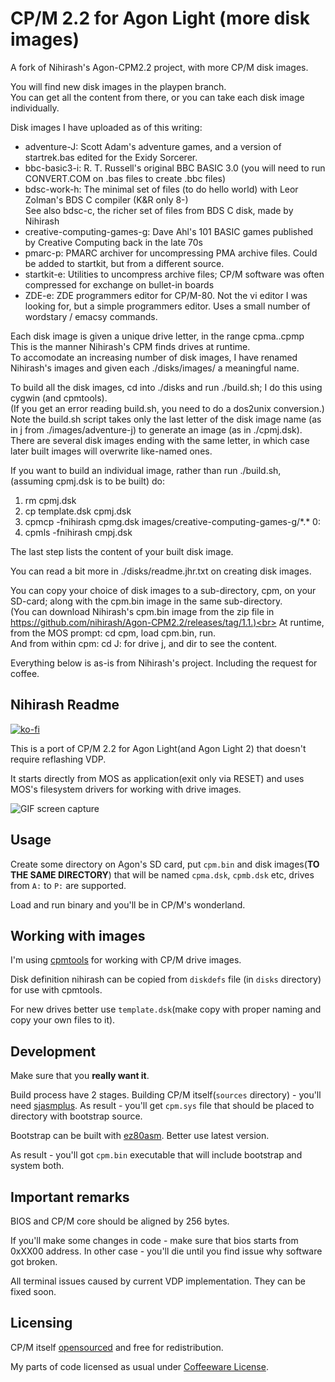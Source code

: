 # CP/M 2.2 for Agon Light (more disk images)

A fork of Nihirash's Agon-CPM2.2 project, with more CP/M disk images.<p>

You will find new disk images in the playpen branch.<br>
You can get all the content from there, or you can take each disk image individually.<p>

Disk images I have uploaded as of this writing:<br>
<ul>
  <li>adventure-J:   Scott Adam's adventure games, and a version of startrek.bas edited for the Exidy Sorcerer.</li>
  <li>bbc-basic3-i:  R. T. Russell's original BBC BASIC 3.0 (you will need to run CONVERT.COM on .bas files to create .bbc files)</li>
  <li>bdsc-work-h:   The minimal set of files (to do hello world) with Leor Zolman's BDS C compiler (K&R only 8-)</br>
                 See also bdsc-c, the richer set of files from BDS C disk, made by Nihirash</li>
  <li>creative-computing-games-g:  Dave Ahl's 101 BASIC games published by Creative Computing back in the late 70s</li>
  <li>pmarc-p:     PMARC archiver for uncompressing PMA archive files. Could be added to startkit, but from a different source.</li>
  <li>startkit-e:  Utilities to uncompress archive files; CP/M software was often compressed for exchange on bullet-in boards</li>
  <li>ZDE-e:       ZDE programmers editor for CP/M-80. Not the vi editor I was looking for, but a simple programmers editor. Uses a small number of wordstary / emacsy commands. 
</ul>

Each disk image is given a unique drive letter, in the range cpma..cpmp<br>
This is the manner Nihirash's CPM finds drives at runtime.<br>
To accomodate an increasing number of disk images, I have renamed Nihirash's images and given each ./disks/images/ a meaningful name.<p>

To build all the disk images, cd into ./disks and run ./build.sh; I do this using cygwin (and cpmtools).<br>
(If you get an error reading build.sh, you need to do a dos2unix conversion.)<br>
Note the build.sh script takes only the last letter of the disk image name (as in j from ./images/adventure-j) to generate an image (as in ./cpmj.dsk).<br>
There are several disk images ending with the same letter, in which case later built images will overwrite like-named ones.<p>

If you want to build an individual image, rather than run ./build.sh, (assuming cpmj.dsk is to be built) do:
<ol>
  <li>rm cpmj.dsk</li>
  <li>cp template.dsk cpmj.dsk</li>
  <li>cpmcp -fnihirash cpmg.dsk images/creative-computing-games-g/*.* 0:</li>
  <li>cpmls -fnihirash cmpj.dsk</li>
</ol>
The last step lists the content of your built disk image.<p>

You can read a bit more in ./disks/readme.jhr.txt on creating disk images.<p>

You can copy your choice of disk images to a sub-directory, cpm, on your SD-card; along with the cpm.bin image in the same sub-directory.<br>
(You can download Nihirash's cpm.bin image from the zip file in https://github.com/nihirash/Agon-CPM2.2/releases/tag/1.1.)<br>
At runtime, from the MOS prompt: cd cpm, load cpm.bin, run.<br>
And from within cpm: cd J: for drive j, and dir to see the content.<br>

Everything below is as-is from Nihirash's project. Including the request for coffee.<p>

## Nihirash Readme

[![ko-fi](https://ko-fi.com/img/githubbutton_sm.svg)](https://ko-fi.com/D1D6JVS74)

This is a port of CP/M 2.2 for Agon Light(and Agon Light 2) that doesn't require reflashing VDP.

It starts directly from MOS as application(exit only via RESET) and uses MOS's filesystem drivers for working with drive images.

![GIF screen capture](doc/cpm.gif)

## Usage

Create some directory on Agon's SD card, put `cpm.bin` and disk images(**TO THE SAME DIRECTORY**) that will be named `cpma.dsk`, `cpmb.dsk` etc, drives from `A:` to `P:` are supported.

Load and run binary and you'll be in CP/M's wonderland.

## Working with images

I'm using [cpmtools](https://github.com/lipro-cpm4l/cpmtools) for working with CP/M drive images.

Disk definition nihirash can be copied from `diskdefs` file (in `disks` directory) for use with cpmtools.

For new drives better use `template.dsk`(make copy with proper naming and copy your own files to it).

## Development

Make sure that you **really want it**.

Build process have 2 stages. Building CP/M itself(`sources` directory) - you'll need [sjasmplus](https://github.com/z00m128/sjasmplus). As result - you'll get `cpm.sys` file that should be placed to directory with bootstrap source.

Bootstrap can be built with [ez80asm](https://github.com/envenomator/agon-ez80asm). Better use latest version.

As result - you'll got `cpm.bin` executable that will include bootstrap and system both.

## Important remarks

BIOS and CP/M core should be aligned by 256 bytes.

If you'll make some changes in code - make sure that bios starts from 0xXX00 address. In other case - you'll die until you find issue why software got broken.

All terminal issues caused by current VDP implementation. They can be fixed soon.

## Licensing

CP/M itself [opensourced](https://www.theregister.com/2001/11/26/cp_m_collection_is_back/) and free for redistribution.

My parts of code licensed as usual under [Coffeeware License](LICENSE).
